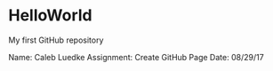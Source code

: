 # HelloWorld
My first GitHub repository

Name: Caleb Luedke
Assignment: Create GitHub Page
Date: 08/29/17
